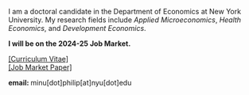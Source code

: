 
I am a doctoral candidate in the Department of Economics at New York University. 
My research fields include *Applied Microeconomics*, *Health Economics*, and *Development Economics*. 


<b> I will be on the 2024-25 Job Market. </b>
<!-- My broad research interests are in studying health and socio-economic choices/outcomes of individuals in developing countries, as well as the role of norms, identities, political economy or psychology in shaping them. -->


<a href="Files/PhilipMinu_CV.pdf">[Curriculum Vitae]</a>
<br>
<a href="../../Files/PhilipMinu_JMPDraft.pdf"> [Job Market Paper] </a>
<br>
<!--<br><a href="https://scholar.google.com/citations?user=yqwUdjkAAAAJ&hl=en">[Google Scholar]</a>
<br> -->
<p> <b> email: </b> minu[dot]philip[at]nyu[dot]edu </p>






